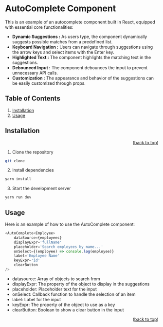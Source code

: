 
<div>
    <h1 id="readme-top">AutoComplete Component</h1>
    <p>This is an example of an autocomplete component built in React, equipped with essential core functionalities: </p>

* <b>Dynamic Suggestions :</b> As users type, the component dynamically suggests possible matches from a predefined list.
* <b>Keyboard Navigation :</b> Users can navigate through suggestions using the arrow keys and select items with the Enter key.
* <b>Highlighted Text :</b> The component highlights the matching text in the suggestions.
* <b>Debounced Input :</b> The component debounces the input to prevent unnecessary API calls.
* <b>Customization :</b> The appearance and behavior of the suggestions can be easily customized through props.
</div>

## Table of Contents
1. [Installation](#installation)
2. [Usage](#usage)

## Installation
<p align="right">(<a href="#readme-top">back to top</a>)</p>

1. Clone the repository
```bash
git clone 
```

2. Install dependencies
```bash
yarn install
```

3. Start the development server
```bash
yarn run dev
```

## Usage
 <p>Here is an example of how to use the AutoComplete component:</p>

```javascript
<AutoComplete<Employee>
    dataSource={employees}
    displayExpr='fullName'
    placeholder='Search employees by name...'
    onSelect={(employee) => console.log(employee)}
    label='Employee Name'
    keyExpr='id'
    clearButton
/>
```
- datasource: Array of objects to search from <br>
- displayExpr: The property of the object to display in the suggestions <br>
- placeholder: Placeholder text for the input <br>
- onSelect: Callback function to handle the selection of an item <br>
- label: Label for the input <br>
- keyExpr: The property of the object to use as a key <br>
- clearButton: Boolean to show a clear button in the input <br>

<p align="right">(<a href="#readme-top">back to top</a>)</p>
